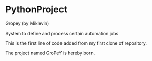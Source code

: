# PythonProject
Gropey (by Miklevin)

System to define and process certain automation jobs

This is the first line of code added from my first clone of repository.

The project named GroPeY is hereby born.